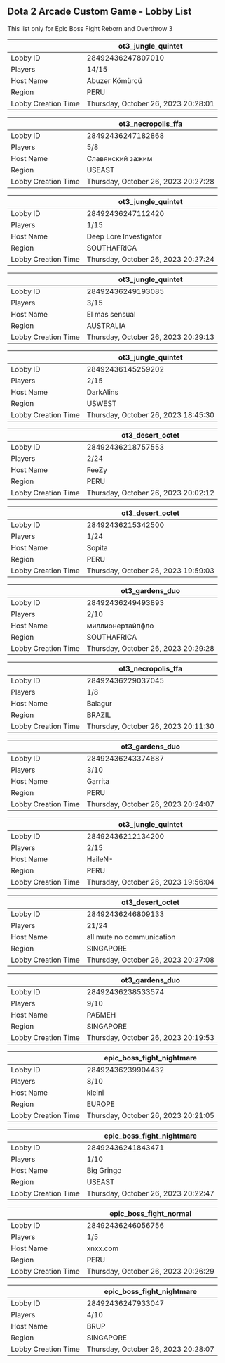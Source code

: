 ## Dota 2 Arcade Custom Game - Lobby List

This list only for Epic Boss Fight Reborn and Overthrow 3

|  | ot3_jungle_quintet |
| ------ | ------ |
| Lobby ID | 28492436247807010 |
| Players | 14/15 |
| Host Name | Abuzer Kömürcü |
| Region | PERU |
| Lobby Creation Time | Thursday, October 26, 2023 20:28:01 |


|  | ot3_necropolis_ffa |
| ------ | ------ |
| Lobby ID | 28492436247182868 |
| Players | 5/8 |
| Host Name | Славянский зажим |
| Region | USEAST |
| Lobby Creation Time | Thursday, October 26, 2023 20:27:28 |


|  | ot3_jungle_quintet |
| ------ | ------ |
| Lobby ID | 28492436247112420 |
| Players | 1/15 |
| Host Name | Deep Lore Investigator |
| Region | SOUTHAFRICA |
| Lobby Creation Time | Thursday, October 26, 2023 20:27:24 |


|  | ot3_jungle_quintet |
| ------ | ------ |
| Lobby ID | 28492436249193085 |
| Players | 3/15 |
| Host Name | El mas sensual |
| Region | AUSTRALIA |
| Lobby Creation Time | Thursday, October 26, 2023 20:29:13 |


|  | ot3_jungle_quintet |
| ------ | ------ |
| Lobby ID | 28492436145259202 |
| Players | 2/15 |
| Host Name | DarkAlins |
| Region | USWEST |
| Lobby Creation Time | Thursday, October 26, 2023 18:45:30 |


|  | ot3_desert_octet |
| ------ | ------ |
| Lobby ID | 28492436218757553 |
| Players | 2/24 |
| Host Name | FeeZy |
| Region | PERU |
| Lobby Creation Time | Thursday, October 26, 2023 20:02:12 |


|  | ot3_desert_octet |
| ------ | ------ |
| Lobby ID | 28492436215342500 |
| Players | 1/24 |
| Host Name | Sopita |
| Region | PERU |
| Lobby Creation Time | Thursday, October 26, 2023 19:59:03 |


|  | ot3_gardens_duo |
| ------ | ------ |
| Lobby ID | 28492436249493893 |
| Players | 2/10 |
| Host Name | миллионертайпфло |
| Region | SOUTHAFRICA |
| Lobby Creation Time | Thursday, October 26, 2023 20:29:28 |


|  | ot3_necropolis_ffa |
| ------ | ------ |
| Lobby ID | 28492436229037045 |
| Players | 1/8 |
| Host Name | Balagur |
| Region | BRAZIL |
| Lobby Creation Time | Thursday, October 26, 2023 20:11:30 |


|  | ot3_gardens_duo |
| ------ | ------ |
| Lobby ID | 28492436243374687 |
| Players | 3/10 |
| Host Name | Garrita |
| Region | PERU |
| Lobby Creation Time | Thursday, October 26, 2023 20:24:07 |


|  | ot3_jungle_quintet |
| ------ | ------ |
| Lobby ID | 28492436212134200 |
| Players | 2/15 |
| Host Name | HaileN- |
| Region | PERU |
| Lobby Creation Time | Thursday, October 26, 2023 19:56:04 |


|  | ot3_desert_octet |
| ------ | ------ |
| Lobby ID | 28492436246809133 |
| Players | 21/24 |
| Host Name | all mute no communication |
| Region | SINGAPORE |
| Lobby Creation Time | Thursday, October 26, 2023 20:27:08 |


|  | ot3_gardens_duo |
| ------ | ------ |
| Lobby ID | 28492436238533574 |
| Players | 9/10 |
| Host Name | РАБМЕН |
| Region | SINGAPORE |
| Lobby Creation Time | Thursday, October 26, 2023 20:19:53 |


|  | epic_boss_fight_nightmare |
| ------ | ------ |
| Lobby ID | 28492436239904432 |
| Players | 8/10 |
| Host Name | kleini |
| Region | EUROPE |
| Lobby Creation Time | Thursday, October 26, 2023 20:21:05 |


|  | epic_boss_fight_nightmare |
| ------ | ------ |
| Lobby ID | 28492436241843471 |
| Players | 1/10 |
| Host Name | Big Gringo |
| Region | USEAST |
| Lobby Creation Time | Thursday, October 26, 2023 20:22:47 |


|  | epic_boss_fight_normal |
| ------ | ------ |
| Lobby ID | 28492436246056756 |
| Players | 1/5 |
| Host Name | xnxx.com |
| Region | PERU |
| Lobby Creation Time | Thursday, October 26, 2023 20:26:29 |


|  | epic_boss_fight_nightmare |
| ------ | ------ |
| Lobby ID | 28492436247933047 |
| Players | 4/10 |
| Host Name | BRUP |
| Region | SINGAPORE |
| Lobby Creation Time | Thursday, October 26, 2023 20:28:07 |


